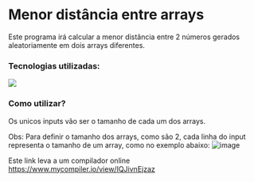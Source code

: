 <h1>Menor distância entre arrays</h1>
<p>Este programa irá calcular a menor distância entre 2 números gerados aleatoriamente em dois arrays diferentes.</p>

<h3>Tecnologias utilizadas:</h3>
<img src="https://img.shields.io/badge/C%23-239120?style=for-the-badge&logo=c-sharp&logoColor=white">

<h3>Como utilizar?</h3>
<p>Os unicos inputs vão ser o tamanho de cada um dos arrays.</p>

Obs: Para definir o tamanho dos arrays, como são 2, cada linha do input representa o tamanho de um array, como no exemplo abaixo:
![image](https://github.com/NicolasSykes19/Menor_Distancia_Array/assets/105520865/5a594c48-14bc-4946-a389-99e87eb9b395)



Este link leva a um compilador online
https://www.mycompiler.io/view/IQJivnEjzaz
